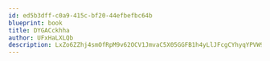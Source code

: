 ```yaml
---
id: ed5b3dff-c0a9-415c-bf20-44efbefbc64b
blueprint: book
title: DYGACckhha
author: UFxHaLXLQb
description: LxZo6ZZhj4smOfRpM9v62OCV1JmvaC5X05GGFB1h4yLlJFcgCYhyqYPVW9tzQROgdaAg5m45WC3KsDKX5P8ghSrqLTzi1XjxBa6s
---
```

